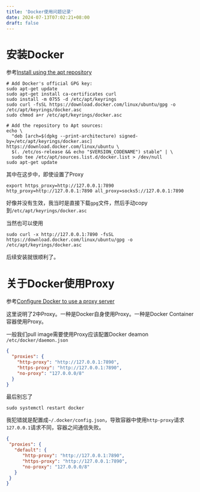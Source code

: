 ```yaml
---
title: 'Docker使用问题记录'
date: 2024-07-13T07:02:21+08:00
draft: false
---
```


# 安装Docker

参考[Install using the apt repository](https://docs.docker.com/engine/install/ubuntu/#install-using-the-repository)

```
# Add Docker's official GPG key:
sudo apt-get update
sudo apt-get install ca-certificates curl
sudo install -m 0755 -d /etc/apt/keyrings
sudo curl -fsSL https://download.docker.com/linux/ubuntu/gpg -o /etc/apt/keyrings/docker.asc
sudo chmod a+r /etc/apt/keyrings/docker.asc

# Add the repository to Apt sources:
echo \
  "deb [arch=$(dpkg --print-architecture) signed-by=/etc/apt/keyrings/docker.asc] https://download.docker.com/linux/ubuntu \
  $(. /etc/os-release && echo "$VERSION_CODENAME") stable" | \
  sudo tee /etc/apt/sources.list.d/docker.list > /dev/null
sudo apt-get update
```


其中在这步中，即使设置了Proxy

```
export https_proxy=http://127.0.0.1:7890 http_proxy=http://127.0.0.1:7890 all_proxy=socks5://127.0.0.1:7890
```

好像并没有生效，我当时是直接下载`gpg`文件，然后手动copy到`/etc/apt/keyrings/docker.asc`

当然也可以使用

```
sudo curl -x http://127.0.0.1:7890 -fsSL https://download.docker.com/linux/ubuntu/gpg -o /etc/apt/keyrings/docker.asc
```

后续安装就很顺利了。

# 关于Docker使用Proxy

参考[Configure Docker to use a proxy server](https://docs.docker.com/network/proxy/)


这里说明了2中Proxy。一种是Docker自身使用Proxy。一种是Docker Container容器使用Proxy。

一般我们pull image需要使用Proxy应该配置Docker deamon `/etc/docker/daemon.json`


```json
{
  "proxies": {
    "http-proxy": "http://127.0.0.1:7890",
    "https-proxy": "http://127.0.0.1:7890",
    "no-proxy": "127.0.0.0/8"
  }
}
```

最后别忘了

```
sudo systemctl restart docker
```

我犯错就是配置成`~/.docker/config.json`，导致容器中使用`http-proxy`请求`127.0.0.1`请求不同，容器之间通信失败。

```json
{
 "proxies": {
   "default": {
      "http-proxy": "http://127.0.0.1:7890",
      "https-proxy": "http://127.0.0.1:7890",
      "no-proxy": "127.0.0.0/8"
   }
 }
}
```


